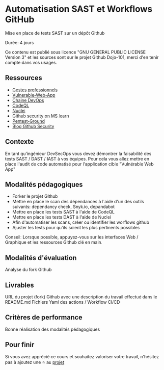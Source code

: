 # Automatisation SAST et Workflows GitHub

Mise en place de tests SAST sur un dépôt Github

Durée: 4 jours

Ce contenu est publié sous licence "GNU GENERAL PUBLIC LICENSE Version 3" et les sources sont sur le projet Github Dojo-101, merci d'en tenir compte dans vos usages.

## Ressources

* [Gestes professionnels](https://github.com/Aif4thah/Dojo-101)
* [Vulnerable-Web-App](https://github.com/Aif4thah/VulnerableLightApp)
* [Chaine DevOps](https://learn.microsoft.com/fr-fr/azure/cloud-adoption-framework/ready/considerations/devops-toolchain#azure-devops-and-github-toolchain)
* [CodeQL](https://codeql.github.com/)
* [Nuclei](https://blog.projectdiscovery.io/implementing-nuclei-into-your-github-ci-cd-for-scanning-live-web-applications/)
* [Github security on MS learn](https://learn.microsoft.com/en-us/collections/rqymc6yw8q5rey)
* [Pentest-Ground](https://pentest-ground.com)
* [Blog Github Security](https://github.blog/category/security/)

## Contexte

En tant qu'ingénieur DevSecOps vous devez démontrer la faisabilité des tests SAST / DAST / IAST à vos équipes. Pour cela vous allez mettre en place l'audit de code automatisé pour l'application cible "Vulnérable Web App"

## Modalités pédagogiques

* Forker le projet Github
* Mettre en place le scan des dépendances à l'aide d'un des outils suivants: dependancy check, Snyk.io, depandabot
* Mettre en place les tests SAST à l'aide de CodeQL
* Mettre en place les tests DAST à l'aide de Nuclei
* Afin d'automatiser les scans, créer ou identifier les worflows github
* Ajuster les tests pour qu'ils soient les plus pertinents possibles

Conseil: Lorsque possible, appuyez-vous sur les interfaces Web / Graphique et les ressources Github clé en main.

## Modalités d'évaluation

Analyse du fork Github

## Livrables

URL du projet (fork) Github avec une description du travail effectué dans le README.md
Fichiers Yaml des actions / Workflow CI/CD

## Critères de performance

Bonne réalisation des modalités pédagogiques


## Pour finir

Si vous avez apprécié ce cours et souhaitez valoriser votre travail, n'hésitez pas à ajoutez une ⭐ au [projet](https://github.com/Aif4thah/Dojo-101)